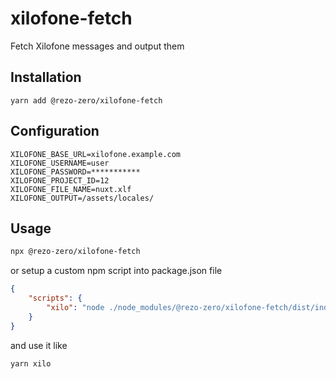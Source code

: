 # xilofone-fetch
Fetch Xilofone messages and output them

## Installation

`yarn add @rezo-zero/xilofone-fetch`

## Configuration

```dotenv
XILOFONE_BASE_URL=xilofone.example.com
XILOFONE_USERNAME=user
XILOFONE_PASSWORD=***********
XILOFONE_PROJECT_ID=12
XILOFONE_FILE_NAME=nuxt.xlf
XILOFONE_OUTPUT=/assets/locales/
```

## Usage

```bash
npx @rezo-zero/xilofone-fetch
```

or setup a custom npm script into package.json file

```json
{
    "scripts": {
        "xilo": "node ./node_modules/@rezo-zero/xilofone-fetch/dist/index.js"
    }
}
```

and use it like

```bash
yarn xilo
```
